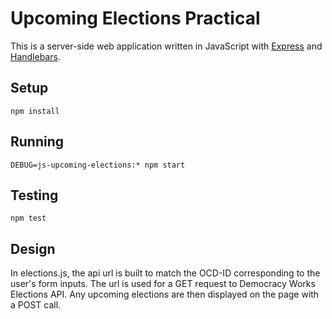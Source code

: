 # Upcoming Elections Practical

This is a server-side web application written in JavaScript with
[Express][express] and [Handlebars][handlebars].

## Setup

    npm install

## Running

    DEBUG=js-upcoming-elections:* npm start

## Testing

    npm test

[express]: https://expressjs.com/
[handlebars]: http://handlebarsjs.com/

## Design

In elections.js, the api url is built to match the OCD-ID corresponding to
the user's form inputs. The url is used for a GET request to Democracy
Works Elections API. Any upcoming elections are then displayed on the page
with a POST call.
